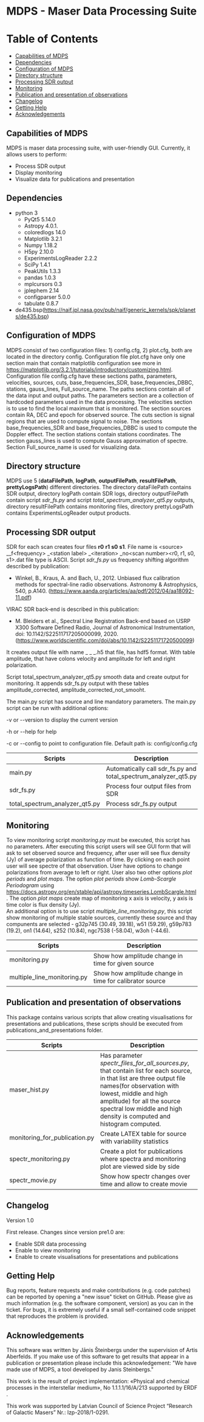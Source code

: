 # MDPS -  Maser Data Processing Suite

# Table of Contents

- [Capabilities of MDPS](#capabilities-of-mdps)
- [Dependencies](#dependencies)
- [Configuration of MDPS](#configuration-of-mdps)
- [Directory structure](#directory-structure)
- [Processing SDR output](#processing-sdr-output)
- [Monitoring](#monitoring)
- [Publication and presentation of observations](#publication-and-presentation-of-observations)
- [Changelog](#changelog)
- [Getting Help](#getting-help)
- [Acknowledgements](#acknowledgements)

## Capabilities of MDPS
MDPS is maser data processing suite, with user-friendly GUI. Currently, it allows users to perform:

- Process SDR output
- Display monitoring
- Visualize data for publications and presentation

## Dependencies
- python 3
  - PyQt5 5.14.0 
  - Astropy 4.0.1.
  - coloredlogs 14.0
  - Matplotlib 3.2.1 
  - Numpy 1.18.2
  - H5py 2.10.0 
  - ExperimentsLogReader 2.2.2
  - SciPy 1.4.1
  - PeakUtils 1.3.3
  - pandas 1.0.3 
  - mplcursors 0.3
  - jplephem 2.14
  - configparser 5.0.0
  - tabulate 0.8.7
- de435.bsp(https://naif.jpl.nasa.gov/pub/naif/generic_kernels/spk/planets/de435.bsp)

## Configuration of MDPS
MDPS consist of two configuration files: 1) config.cfg, 2) plot.cfg, both are located in the directory config. Configuration file plot.cfg have only one section main that contain matplotlib configuration see more in https://matplotlib.org/3.2.1/tutorials/introductory/customizing.html. Configuration file config.cfg have these sections paths, parameters, velocities, sources, cuts, base_frequencies_SDR, base_frequencies_DBBC, stations, gauss_lines, Full_source_name. The paths sections contain all of the data input and output paths. The parameters section are a collection of hardcoded parameters used in the data processing. The velocities section is to use to find the local maximum that is monitored. The section sources contain RA, DEC and epoch for observed source. The cuts section is signal regions that are used to compute signal to noise. The sections base_frequencies_SDR and base_frequencies_DBBC is used to compute the Doppler effect. The section stations contain stations coordinates. The section gauss_lines is used to compute Gauss approximation of spectre. Section Full_source_name is used for visualizing data.

## Directory structure
MDPS use 5 (**dataFilePath**, **logPath**, **outputFilePath**, **resultFilePath**, **prettyLogsPath**) different directories. The directory dataFilePath contains SDR output, directory logPath contain SDR logs, directory outputFilePath contain script _sdr_fs.py_ and script _total_spectrum_analyzer_qt5.py_ outputs, directory resultFilePath contains monitoring files, directory prettyLogsPath contains ExperimentsLogReader output products.

## Processing SDR output
SDR for each scan creates four files **r0** **r1** **s0** **s1**. File name is &lt;source&gt; __f&lt;frequency&gt; _&lt;station label&gt; _&lt;iteration&gt; _no&lt;scan number&gt;&lt;r0, r1, s0, s1&gt;.dat file type is ASCII. 
Script _sdr_fs.py_ us frequency shifting algorithm described by publication: 
* Winkel, B., Kraus, A. and Bach, U., 2012. Unbiased flux calibration methods for spectral-line radio observations. Astronomy & Astrophysics, 540, p.A140. (https://www.aanda.org/articles/aa/pdf/2012/04/aa18092-11.pdf)

VIRAC SDR back-end is described in this publication:
* M. Bleiders et al., Spectral Line Registration Back-end based on USRP X300 Software Defined Radio, Journal of Astronomical Instrumentation, doi: 10.1142/S22511717205000099, 2020.
(https://www.worldscientific.com/doi/abs/10.1142/S2251171720500099)

It creates output file with name <source> _<MJD> _<station name> _<iteration>.h5 that file, has hdf5 format. With table amplitude, that have colons velocity and amplitude for left and right polarization.

Script total_spectrum_analyzer_qt5.py smooth data and create output for monitoring. It appends sdr_fs.py output with these tables amplitude_corrected, amplitude_corrected_not_smooht.

The main.py script has source and line mandatory parameters. The main.py script can be run with additional options:

-v or --version to display the current version

-h or --help for help

-c or --config to point to configuration file. Default path is: config/config.cfg

| **Scripts** | **Description** |
| --- | --- |
| main.py | Automatically call sdr_fs.py and total_spectrum_analyzer_qt5.py |
| sdr_fs.py | Process four output files from SDR |
| total_spectrum_analyzer_qt5.py | Process sdr_fs.py output|

## Monitoring

To view monitoring script _monitoring.py_ must be executed, this script has no parameters. After executing this script users will see GUI form that will ask to set observed source and frequency, after user will see flux density (Jy) of average polarization as function of time. By clicking on each point user will see spectre of that observation. User have options to change polarizations from average to left or right. User also two other options _plot periods_ and _plot maps_. The option _plot periods_ show _Lomb-Scargle Periodogram_ using https://docs.astropy.org/en/stable/api/astropy.timeseries.LombScargle.html. The option _plot maps_ create map of monitoring x axis is velocity, y axis is time color is flux density (Jy).   
An additional option is to use script _multiple_line_monitoring.py_, this script show monitoring of multiple stable sources, currently these source and thay compunents are selected - g32p745 (30.49, 39.18), w51 (59.29), g59p783 (19.2), on1 (14.64), s252 (10.84), ngc7538 (-58.04), w3oh (-44.6).

| **Scripts** | **Description** |
| --- | --- |
| monitoring.py | Show how amplitude change in time for given source|
| multiple_line_monitoring.py | Show how amplitude change in time for calibrator source|

## Publication and presentation of observations

This package contains various scripts that allow creating visualisations for presentations and publications, these scripts should be executed from publications_and_presentations folder.


| **Scripts** | **Description** |
| --- | --- |
| maser_hist.py | Has parameter _spectr_files_for_all_sources.py_, that contain list for each source, in that list are three output file names(for observation with lowest, middle and high amplitude) for all the source spectral low middle and high density is computed and histogram computed.|
| monitoring_for_publication.py | Create LATEX table for source with variability statistics|
| spectr_monitoring.py | Create a plot for publications where spectra and monitoring plot are viewed side by side|
| spectr_movie.py | Show how spectr changes over time and allow to create movie|

## Changelog

Version 1.0

First release. Changes since version pre1.0 are:
- Enable SDR data processing
- Enable to view monitoring
- Enable to create visualisations for presentations and publications

## Getting Help

Bug reports, feature requests and make contributions (e.g. code patches) can be reported by opening a &quot;new issue&quot; ticket on GitHub. Please give as much information (e.g. the software component, version) as you can in the ticket. For bugs, it is extremely useful if a small self-contained code snippet that reproduces the problem is provided.

## Acknowledgements
This software was written by Jānis Šteinbergs under the supervision of Artis Aberfelds. If you make use of this software to get results that appear in a publication or presentation please include this acknowledgement: &quot;We have made use of MDPS, a tool developed by Janis Steinbergs.&quot;

This work is the result of project implementation: «Physical and chemical processes in the interstellar medium», No 1.1.1.1/16/A/213 supported by ERDF​.

This work was supported by Latvian Council of Science Project “Research of Galactic Masers” Nr.: lzp-2018/1-0291.
